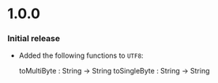 # 1.0.0

### Initial release

  * Added the following functions to `UTF8`:

	toMultiByte : String -> String
	toSingleByte : String -> String
